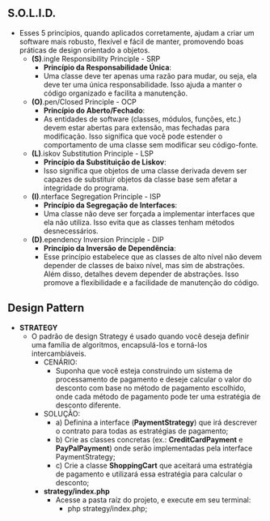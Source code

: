 ## S.O.L.I.D.

- Esses 5 princípios, quando aplicados corretamente, ajudam a criar um software mais robusto, flexível e fácil de manter, promovendo boas práticas de design orientado a objetos.
    - **(S)**.ingle Responsibility Principle - SRP
        - <b>Princípio da Responsabilidade Única</b>:
        - Uma classe deve ter apenas uma razão para mudar, ou seja, ela deve ter uma única responsabilidade. Isso ajuda a manter o código organizado e facilita a manutenção.
    - **(O)**.pen/Closed Principle - OCP
        - <b>Princípio do Aberto/Fechado</b>:
        - As entidades de software (classes, módulos, funções, etc.) devem estar abertas para extensão, mas fechadas para modificação. Isso significa que você pode estender o comportamento de uma classe sem modificar seu código-fonte.
    - **(L)**.iskov Substitution Principle - LSP
        - <b>Princípio da Substituição de Liskov</b>:
        - Isso significa que objetos de uma classe derivada devem ser capazes de substituir objetos da classe base sem afetar a integridade do programa.
    - **(I)**.nterface Segregation Principle - ISP
        - <b>Princípio da Segregação de Interfaces</b>:
        - Uma classe não deve ser forçada a implementar interfaces que ela não utiliza. Isso evita que as classes tenham métodos desnecessários.
    - **(D)**.ependency Inversion Principle - DIP
        - <b>Princípio da Inversão de Dependência</b>:
        - Esse princípio estabelece que as classes de alto nível não devem depender de classes de baixo nível, mas sim de abstrações. Além disso, detalhes devem depender de abstrações. Isso promove a flexibilidade e a facilidade de manutenção do código.

## Design Pattern
- **STRATEGY**
    - O padrão de design Strategy é usado quando você deseja definir uma família de algoritmos, encapsulá-los e torná-los intercambiáveis.
        - CENÁRIO:
            - Suponha que você esteja construindo um sistema de processamento de pagamento e deseje calcular o valor do desconto com base no método de pagamento escolhido, onde cada método de pagamento pode ter uma estratégia de desconto diferente.
        - SOLUÇÃO:
            - a) Definina a interface (<b>PaymentStrategy</b>) que irá descrever o contrato para todas as estratégias de pagamento;
            - b) Crie as classes concretas (ex.: <b>CreditCardPayment</b> e <b>PayPalPayment</b>) onde serão implementadas pela interface PaymentStrategy;
            - c) Crie a classe <b>ShoppingCart</b> que aceitará uma estratégia de pagamento e utilizará essa estratégia para calcular o desconto;
        - **strategy/index.php**
            - Acesse a pasta raíz do projeto, e execute em seu terminal:
                - php strategy/index.php;